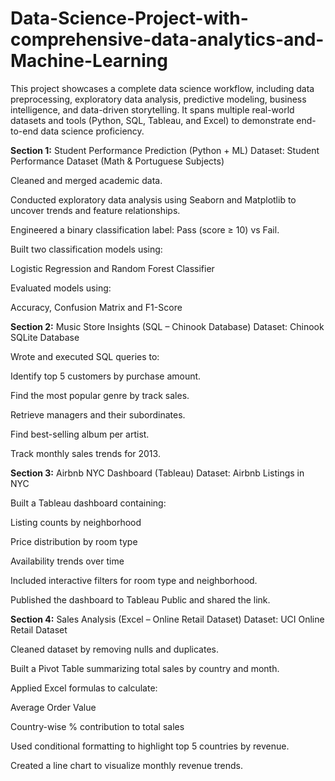 # Data-Science-Project-with-comprehensive-data-analytics-and-Machine-Learning
This project showcases a complete data science workflow, including data preprocessing, exploratory data analysis, predictive modeling, business intelligence, and data-driven storytelling. It spans multiple real-world datasets and tools (Python, SQL, Tableau, and Excel) to demonstrate end-to-end data science proficiency.

**Section 1:** Student Performance Prediction (Python + ML)
Dataset: Student Performance Dataset (Math & Portuguese Subjects)

Cleaned and merged academic data.

Conducted exploratory data analysis using Seaborn and Matplotlib to uncover trends and feature relationships.

Engineered a binary classification label: Pass (score ≥ 10) vs Fail.

Built two classification models using:

Logistic Regression and Random Forest Classifier

Evaluated models using:

Accuracy, Confusion Matrix and F1-Score

**Section 2:** Music Store Insights (SQL – Chinook Database)
Dataset: Chinook SQLite Database

Wrote and executed SQL queries to:

Identify top 5 customers by purchase amount.

Find the most popular genre by track sales.

Retrieve managers and their subordinates.

Find best-selling album per artist.

Track monthly sales trends for 2013.

**Section 3:** Airbnb NYC Dashboard (Tableau)
Dataset: Airbnb Listings in NYC

Built a Tableau dashboard containing:

Listing counts by neighborhood

Price distribution by room type

Availability trends over time

Included interactive filters for room type and neighborhood.

Published the dashboard to Tableau Public and shared the link.

**Section 4:** Sales Analysis (Excel – Online Retail Dataset)
Dataset: UCI Online Retail Dataset

Cleaned dataset by removing nulls and duplicates.

Built a Pivot Table summarizing total sales by country and month.

Applied Excel formulas to calculate:

Average Order Value

Country-wise % contribution to total sales

Used conditional formatting to highlight top 5 countries by revenue.

Created a line chart to visualize monthly revenue trends.

